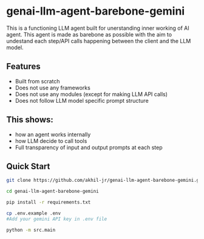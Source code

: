 # genai-llm-agent-barebone-gemini

This is a functioning LLM agent built for unerstanding inner working of AI agent. This agent is made as barebone as possible with the aim to undestand each step/API calls happening between the client and the LLM model.

## Features
- Built from scratch
- Does not use any frameworks
- Does not use any modules (except for making LLM API calls)
- Does not follow LLM model specific prompt structure

## This shows:
- how an agent works internally
- how LLM decide to call tools
- Full transparency of input and output prompts at each step

## Quick Start
```bash
git clone https://github.com/akhil-jr/genai-llm-agent-barebone-gemini.git
```
```bash
cd genai-llm-agent-barebone-gemini
```
```bash
pip install -r requirements.txt
```
```bash
cp .env.example .env
#Add your gemini API key in .env file
```
```bash
python -m src.main

```